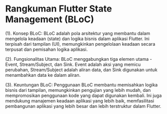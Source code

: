 # Rangkuman Flutter State Management (BLoC)

(1). Konsep BLoC: BLoC adalah pola arsitektur yang membantu dalam mengelola keadaan (state) dan logika bisnis dalam aplikasi Flutter. Ini terpisah dari tampilan (UI), memungkinkan pengelolaan keadaan secara terpusat dan pemisahan logika aplikasi.

(2). Fungsionalitas Utama: BLoC menggabungkan tiga elemen utama - Event, Stream/Subject, dan Sink. Event adalah aksi yang memicu perubahan, Stream/Subject adalah aliran data, dan Sink digunakan untuk menambahkan data ke dalam aliran.

(3). Keuntungan BLoC: Penggunaan BLoC membantu memisahkan logika bisnis dari tampilan, memungkinkan pengujian yang lebih mudah, dan mempromosikan penggunaan kode yang dapat digunakan kembali. Ini juga mendukung manajemen keadaan aplikasi yang lebih baik, memfasilitasi pembangunan aplikasi yang lebih besar dan lebih terstruktur dalam Flutter.